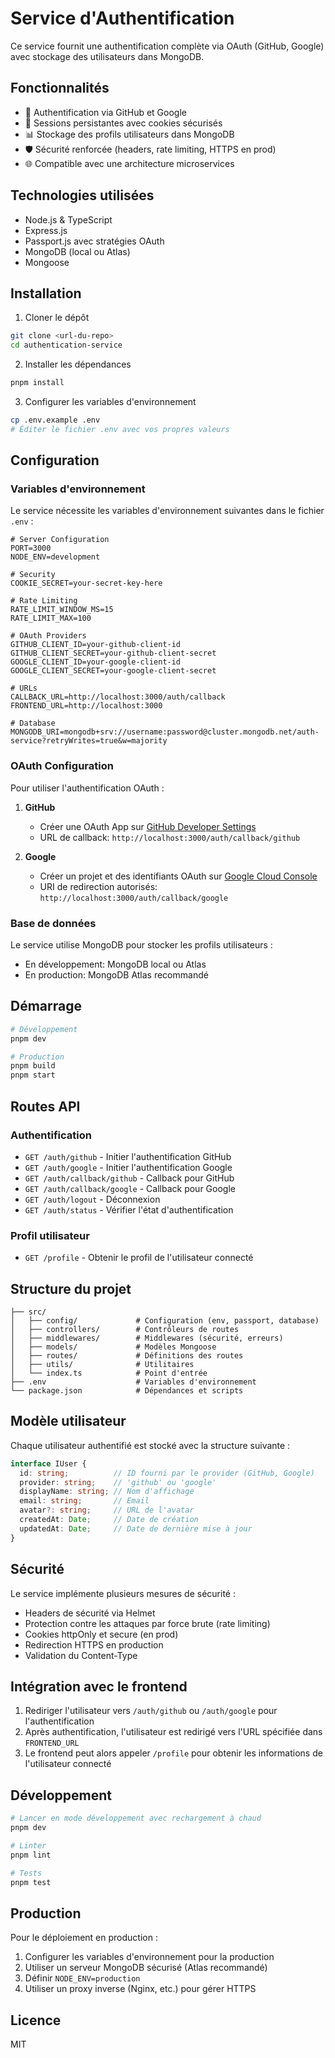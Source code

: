 # Service d'Authentification

Ce service fournit une authentification complète via OAuth (GitHub, Google) avec stockage des utilisateurs dans MongoDB.

## Fonctionnalités

- 🔐 Authentification via GitHub et Google
- 🔄 Sessions persistantes avec cookies sécurisés
- 📊 Stockage des profils utilisateurs dans MongoDB
- 🛡️ Sécurité renforcée (headers, rate limiting, HTTPS en prod)
- 🌐 Compatible avec une architecture microservices

## Technologies utilisées

- Node.js & TypeScript
- Express.js
- Passport.js avec stratégies OAuth
- MongoDB (local ou Atlas)
- Mongoose

## Installation

1. Cloner le dépôt
```bash
git clone <url-du-repo>
cd authentication-service
```

2. Installer les dépendances
```bash
pnpm install
```

3. Configurer les variables d'environnement
```bash
cp .env.example .env
# Éditer le fichier .env avec vos propres valeurs
```

## Configuration

### Variables d'environnement

Le service nécessite les variables d'environnement suivantes dans le fichier `.env` :

```
# Server Configuration
PORT=3000
NODE_ENV=development

# Security
COOKIE_SECRET=your-secret-key-here

# Rate Limiting
RATE_LIMIT_WINDOW_MS=15
RATE_LIMIT_MAX=100

# OAuth Providers
GITHUB_CLIENT_ID=your-github-client-id
GITHUB_CLIENT_SECRET=your-github-client-secret
GOOGLE_CLIENT_ID=your-google-client-id
GOOGLE_CLIENT_SECRET=your-google-client-secret

# URLs
CALLBACK_URL=http://localhost:3000/auth/callback
FRONTEND_URL=http://localhost:3000

# Database
MONGODB_URI=mongodb+srv://username:password@cluster.mongodb.net/auth-service?retryWrites=true&w=majority
```

### OAuth Configuration

Pour utiliser l'authentification OAuth :

1. **GitHub**
   - Créer une OAuth App sur [GitHub Developer Settings](https://github.com/settings/developers)
   - URL de callback: `http://localhost:3000/auth/callback/github`

2. **Google**
   - Créer un projet et des identifiants OAuth sur [Google Cloud Console](https://console.cloud.google.com/apis/credentials)
   - URI de redirection autorisés: `http://localhost:3000/auth/callback/google`

### Base de données

Le service utilise MongoDB pour stocker les profils utilisateurs :

- En développement: MongoDB local ou Atlas
- En production: MongoDB Atlas recommandé

## Démarrage

```bash
# Développement
pnpm dev

# Production
pnpm build
pnpm start
```

## Routes API

### Authentification

- `GET /auth/github` - Initier l'authentification GitHub
- `GET /auth/google` - Initier l'authentification Google
- `GET /auth/callback/github` - Callback pour GitHub
- `GET /auth/callback/google` - Callback pour Google
- `GET /auth/logout` - Déconnexion
- `GET /auth/status` - Vérifier l'état d'authentification

### Profil utilisateur

- `GET /profile` - Obtenir le profil de l'utilisateur connecté

## Structure du projet

```
├── src/
│   ├── config/             # Configuration (env, passport, database)
│   ├── controllers/        # Contrôleurs de routes
│   ├── middlewares/        # Middlewares (sécurité, erreurs)
│   ├── models/             # Modèles Mongoose
│   ├── routes/             # Définitions des routes
│   ├── utils/              # Utilitaires
│   └── index.ts            # Point d'entrée
├── .env                    # Variables d'environnement
└── package.json            # Dépendances et scripts
```

## Modèle utilisateur

Chaque utilisateur authentifié est stocké avec la structure suivante :

```typescript
interface IUser {
  id: string;          // ID fourni par le provider (GitHub, Google)
  provider: string;    // 'github' ou 'google'
  displayName: string; // Nom d'affichage
  email: string;       // Email
  avatar?: string;     // URL de l'avatar
  createdAt: Date;     // Date de création
  updatedAt: Date;     // Date de dernière mise à jour
}
```

## Sécurité

Le service implémente plusieurs mesures de sécurité :

- Headers de sécurité via Helmet
- Protection contre les attaques par force brute (rate limiting)
- Cookies httpOnly et secure (en prod)
- Redirection HTTPS en production
- Validation du Content-Type

## Intégration avec le frontend

1. Rediriger l'utilisateur vers `/auth/github` ou `/auth/google` pour l'authentification
2. Après authentification, l'utilisateur est redirigé vers l'URL spécifiée dans `FRONTEND_URL`
3. Le frontend peut alors appeler `/profile` pour obtenir les informations de l'utilisateur connecté

## Développement

```bash
# Lancer en mode développement avec rechargement à chaud
pnpm dev

# Linter
pnpm lint

# Tests
pnpm test
```

## Production

Pour le déploiement en production :

1. Configurer les variables d'environnement pour la production
2. Utiliser un serveur MongoDB sécurisé (Atlas recommandé)
3. Définir `NODE_ENV=production`
4. Utiliser un proxy inverse (Nginx, etc.) pour gérer HTTPS

## Licence

MIT 